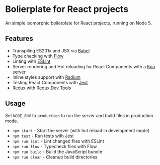 Bolierplate for React projects
==============================

An simple isomorphic boilerplate for React projects, running on Node 5.

## Features

* Transpiling ES201x and JSX via [Babel](https://babeljs.io)
* Type checking with [Flow](http://flowtype.org/)
* Linting with [ESLint](http://eslint.org/)
* Server rendering and Hot reloading for React Components with a [Koa](http://koajs.com/) server
* Inline styles support with [Radium](http://stack.formidable.com/radium/)
* Testing React Components with [Jest](https://facebook.github.io/jest/)
* [Redux](http://redux.js.org/) with [Redux Dev Tools](https://github.com/gaearon/redux-devtools)

## Usage

Set `NODE_ENV` to `production` to run the server and build files in production mode.

* `npm start` - Start the server (with hot reload in development mode)
* `npm test` - Run tests with Jest
* `npm run lint` - Lint changed files with ESLint
* `npm run flow` - Typecheck files with Flow
* `npm run build` - Build the JavaScript bundle
* `npm run clean` - Cleanup build directories
